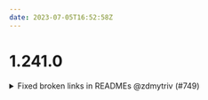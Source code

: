 ```yaml
---
date: 2023-07-05T16:52:58Z
---
```


# 1.241.0

<details>
  <summary>Fixed broken links in READMEs @zdmytriv (#749)</summary>

### what
* Fixed broken links in READMEs

### why
* Fixed broken links in READMEs

### references
* https://github.com/cloudposse/terraform-aws-components/issues/747

</details>